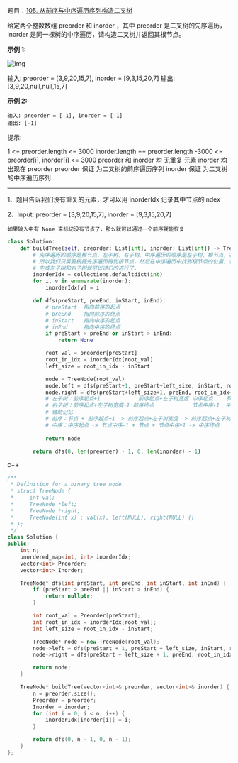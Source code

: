 题目：[105. 从前序与中序遍历序列构造二叉树](https://leetcode-cn.com/problems/construct-binary-tree-from-preorder-and-inorder-traversal/)

给定两个整数数组 preorder 和 inorder ，其中 preorder 是二叉树的先序遍历， inorder 是同一棵树的中序遍历，请构造二叉树并返回其根节点。

**示例 1:**

![img](https://assets.leetcode.com/uploads/2021/02/19/tree.jpg)

输入: preorder = [3,9,20,15,7], inorder = [9,3,15,20,7]
输出: [3,9,20,null,null,15,7]

**示例 2:**

```
输入: preorder = [-1], inorder = [-1]
输出: [-1]
```

提示:

1 <= preorder.length <= 3000
inorder.length == preorder.length
-3000 <= preorder[i], inorder[i] <= 3000
preorder 和 inorder 均 无重复 元素
inorder 均出现在 preorder
preorder 保证 为二叉树的前序遍历序列
inorder 保证 为二叉树的中序遍历序列

---

1、题目告诉我们没有重复的元素，才可以用 inorderIdx 记录其中节点的index

2、Input: preorder = [3,9,20,15,7], inorder = [9,3,15,20,7]

 	如果输入中有 None 来标记没有节点了，那么就可以通过一个前序就能恢复

```python
class Solution:
    def buildTree(self, preorder: List[int], inorder: List[int]) -> TreeNode:
        # 先序遍历的顺序是根节点，左子树，右子树。中序遍历的顺序是左子树，根节点，右子树。
        # 所以我们只需要根据先序遍历得到根节点，然后在中序遍历中找到根节点的位置，它的左边就是左子树的节点，右边就是右子树的节点。
        # 生成左子树和右子树就可以递归的进行了。
        inorderIdx = collections.defaultdict(int)
        for i, v in enumerate(inorder):
            inorderIdx[v] = i

        def dfs(preStart, preEnd, inStart, inEnd):
            # preStart  指向前序的起点
            # preEnd    指向前序的终点
            # inStart   指向中序的起点
            # inEnd     指向中序的终点
            if preStart > preEnd or inStart > inEnd:
                return None

            root_val = preorder[preStart]
            root_in_idx = inorderIdx[root_val]
            left_size = root_in_idx - inStart

            node = TreeNode(root_val)
            node.left = dfs(preStart+1, preStart+left_size, inStart, root_in_idx-1)
            node.right = dfs(preStart+left_size+1, preEnd, root_in_idx+1, inEnd)
            # 左子树：前序起点+1            前序起点+左子树宽度 中序起点    节点中序-1
            # 右子树：前序起点+左子树宽度+1 前序终点            节点中序+1  中序终点
            # 辅助记忆
            # 前序：节点 + 前序起点+1 -> 前序起点+左子树宽度 -> 前序起点+左子树宽度+1 -> 前序终点
            # 中序：中序起点 -> 节点中序-1 + 节点 + 节点中序+1 -> 中序终点
            
            return node

        return dfs(0, len(preorder) - 1, 0, len(inorder) - 1)
```

c++

```c++
/**
 * Definition for a binary tree node.
 * struct TreeNode {
 *     int val;
 *     TreeNode *left;
 *     TreeNode *right;
 *     TreeNode(int x) : val(x), left(NULL), right(NULL) {}
 * };
 */
class Solution {
public:
    int n;
    unordered_map<int, int> inorderIdx;
    vector<int> Preorder;
    vector<int> Inorder;

    TreeNode* dfs(int preStart, int preEnd, int inStart, int inEnd) {
        if (preStart > preEnd || inStart > inEnd) {
            return nullptr;
        }

        int root_val = Preorder[preStart];
        int root_in_idx = inorderIdx[root_val];
        int left_size = root_in_idx - inStart;

        TreeNode* node = new TreeNode(root_val);
        node->left = dfs(preStart + 1, preStart + left_size, inStart, root_in_idx - 1);
        node->right = dfs(preStart + left_size + 1, preEnd, root_in_idx + 1, inEnd);

        return node;
    }

    TreeNode* buildTree(vector<int>& preorder, vector<int>& inorder) {
        n = preorder.size();
        Preorder = preorder;
        Inorder = inorder;
        for (int i = 0; i < n; i++) {
            inorderIdx[inorder[i]] = i;
        }

        return dfs(0, n - 1, 0, n - 1);
    }
};
```

